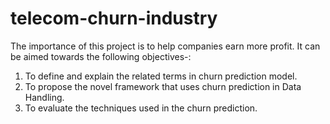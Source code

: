 # telecom-churn-industry
The importance of this project is to help companies earn more profit. It can be aimed towards the following objectives-:
1. To define and explain the related terms in churn prediction model.
2. To propose the novel framework that uses churn prediction in Data Handling. 
3. To evaluate the techniques used in the churn prediction.

